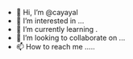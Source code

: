 - 👋 Hi, I’m @cayayal 
- 👀 I’m interested in ...
- 🌱 I’m currently learning .
- 💞️ I’m looking to collaborate on ...
- 📫 How to reach me .....

<!---
cayayal/cayayal is a ✨ special ✨ repository because its `README.md` (this file) appears on your GitHub profile.
You can click the Preview link to take a look at your changes.
--->
